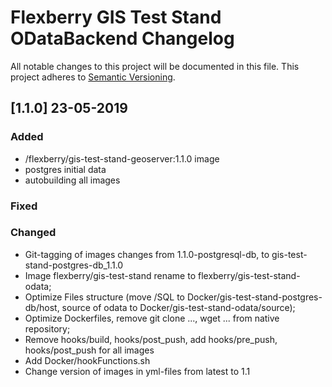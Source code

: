 # Flexberry GIS Test Stand ODataBackend Changelog
All notable changes to this project will be documented in this file.
This project adheres to [Semantic Versioning](http://semver.org/).

## [1.1.0] 23-05-2019
### Added
- /flexberry/gis-test-stand-geoserver:1.1.0 image
- postgres initial data
- autobuilding all images

### Fixed

### Changed
- Git-tagging of images changes from 1.1.0-postgresql-db, to gis-test-stand-postgres-db_1.1.0
- Image flexberry/gis-test-stand rename to flexberry/gis-test-stand-odata;
- Optimize Files structure (move /SQL to Docker/gis-test-stand-postgres-db/host, source of odata to Docker/gis-test-stand-odata/source);
- Optimize Dockerfiles, remove git clone ..., wget ... from native repository;
- Remove hooks/build, hooks/post_push, add hooks/pre_push, hooks/post_push for all images
- Add Docker/hookFunctions.sh
- Change version of images in yml-files from  latest to 1.1



